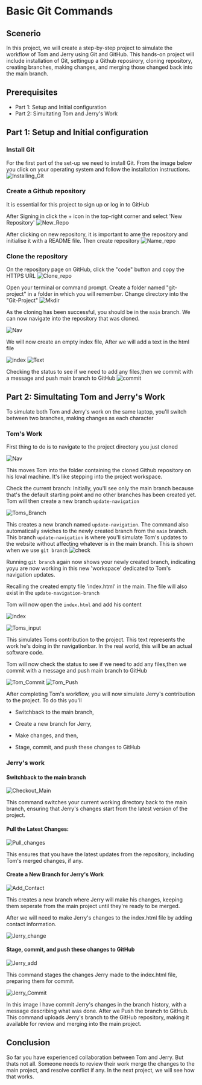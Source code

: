# Basic Git Commands
## Scenerio
In this project, we will create a step-by-step project to simulate the workflow of Tom and Jerry using Git and GitHub. This hands-on project will include installation of Git, settingup a Github reposirory, cloning repository, creating branches, making changes, and merging those changed back into the main branch.
## Prerequisites
* Part 1: Setup and Initial configuration
* Part 2: Simultating Tom and Jerry's Work
## Part 1: Setup and Initial configuration
### Install Git
For the first part of the set-up we need to install Git. From the image below you click on your operating system and follow the installation instructions.
![Installing_Git](img.2/Git_Install.png) 
### Create a Github repository
It is essential for this project to sign up or log in to GitHub

After Signing in click the + icon in the top-right corner and select 'New Repository' 
![New_Repo](img.2/New_Repo.png)
 
After clicking on new repository, it is important to ame the repository and initialise it with a README file. Then create repository
![Name_repo](img.2/Name_Repo.png)
### Clone the repository
On the repository page on GitHub, click the "code" button and copy the HTTPS URL
![Clone_repo](img.2/Clone_Repo.png)

Open your terminal or command prompt. Create a folder named "git-project" in a folder in which you will remember. Change directory into the "Git-Project"
![Mkdir](img.2/Mkdir.png)

As the cloning has been successful, you should be in the `main` branch. We can now navigate into the repository that was cloned.

![Nav](img.2/Nav.png)

We will now create an empty index file, After we will add a text in the html file

![index](img.2/index.png)
![Text](img.2/Text.png)

Checking the status to see if we need to add any files,then we commit with a message and push main branch to GitHub
![commit](img.2/Commit.png) 

## Part 2: Simultating Tom and Jerry's Work
To simulate both Tom and Jerry's work on the same laptop, you'll switch between two branches, making changes as each character

### Tom's Work
First thing to do is to navigate to the project directory you just cloned

![Nav](img.2/Nav.png)

This moves Tom into the folder containing the cloned Github repository on his loval machine. It's like stepping into the project workspace.

Check the current branch: Initially, you'll see only the main branch because that's the default starting point and no other branches has been created yet. Tom will then create a new branch `update-navigation`

![Toms_Branch](img.2/Tom_Branch.png)

This creates a new branch named `update-navigation`. The command also automatically swiches to the newly created branch from the `main` branch. This branch `update-navigation` is where you'll simulate Tom's updates to the website without affecting whatever is in the main branch. This is shown when we use `git branch`
![check](img.2/Check.png)

Running `git branch` again now shows your newly created branch, indicating yoyu are now working in this new 'workspace' dedicated to Tom's navigation updates.

Recalling the created empty file 'index.html' in the main. The file will also exist in the `update-navigation-branch`

Tom will now open the `index.html` and add his content

![index](img.2/index.png)

![Toms_input](img.2/Toms_input.png)

This simulates Toms contribution to the project. This text represents the work he's doing in thr navigationbar. In the real world, this will be an actual software code.

Tom will now check the status to see if we need to add any files,then we commit with a message and push main branch to GitHub

![Tom_Commit](img.2/Tom_commit.png)
![Tom_Push](img.2/Tom_push.png)

After completing Tom's workflow, you will now simulate Jerry's contribution to the project. To do this you'll

* Switchback to the main branch,

* Create a new branch for Jerry,

* Make changes, and then,

* Stage, commit, and push these changes to GitHub

### Jerry's work

#### Switchback to the main branch
![Checkout_Main](img.2/checkout_main.png)

This command switches your current working directory back to the main branch, ensuring that Jerry's changes start from the latest version of the project.

#### Pull the Latest Changes:

![Pull_changes](img.2/pull_changes.png)

This ensures that you have the latest updates from the repository, including Tom's merged changes, if any.

#### Create a New Branch for Jerry's Work

![Add_Contact](img.2/Add-contact.png)

This creates a new branch where Jerry will make his changes, keeping them seperate from the main project until they're ready to be merged.

After we will need to make Jerry's changes to the index.html file by adding contact information.

![Jerry_change](img.2/index.png)

#### Stage, commit, and push these changes to GitHub

![Jerry_add](img.2/Jerry_add.png)

This command stages the changes Jerry made to the index.html file, preparing them for commit.

![Jerry_Commit](img.2/Commit_jerry.png)
  
In this image I have commit Jerry's changes in the branch history, with a message describing what was done. After we Push the branch to GitHub. This command uploads Jerry's branch to the GitHub repository, making it available for review and merging into the main project. 

## Conclusion

So far you have experienced collaboration between Tom and Jerry. But thats not all. Someone needs to review their work merge the changes to the main project, and resolve conflict if any. In the next project, we will see how that works.